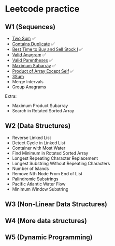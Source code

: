 # Leetcode practice

## W1 (Sequences)

- [Two Sum](./w1-sequences/twoSum.go) ✅
- [Contains Duplicate](./w1-sequences/contains_duplicate.go) ✅
- [Best Time to Buy and Sell Stock I](./w1-sequences/best_time_stock.go) ✅
- [Valid Anagram](./w1-sequences/anagram.go) ✅
- [Valid Parentheses](./w1-sequences/parantheses.go) ✅
- [Maximum Subarray](./w1-sequences/maxsubarray.go) ✅
- [Product of Array Except Self](./w1-sequences/prodarrayexceptself.go) ✅
- [3Sum](./w1-sequences/3sum.go)
- Merge Intervals
- Group Anagrams

Extra:
  
- Maximum Product Subarray
- Search in Rotated Sorted Array

## W2 (Data Structures)

- Reverse Linked List
- Detect Cycle in Linked List
- Container with Most Water
- Find Minimum in Rotated Sorted Array
- Longest Repeating Character Replacement
- Longest Substring Without Repeating Characters
- Number of Islands
- Remove Nth Node From End of List
- Palindromic Substrings
- Pacific Atlantic Water Flow
- Minimum Window Substring


## W3 (Non-Linear Data Structures)


## W4 (More data structures)

## W5 (Dynamic Programming)
